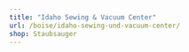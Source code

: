 ```yaml
---
title: "Idaho Sewing & Vacuum Center"
url: /boise/idaho-sewing-und-vacuum-center/
shop: Staubsauger
---
```

